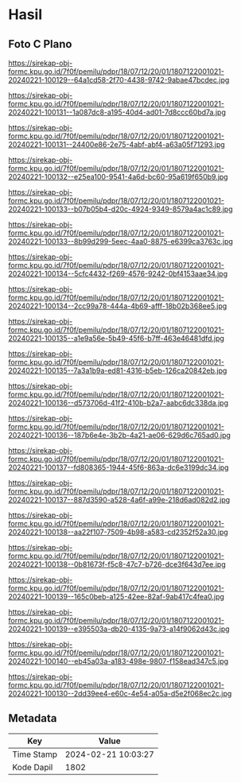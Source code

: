 # Hasil

## Foto C Plano

https://sirekap-obj-formc.kpu.go.id/7f0f/pemilu/pdpr/18/07/12/20/01/1807122001021-20240221-100129--64a1cd58-2f70-4438-9742-9abae47bcdec.jpg

https://sirekap-obj-formc.kpu.go.id/7f0f/pemilu/pdpr/18/07/12/20/01/1807122001021-20240221-100131--1a087dc8-a195-40d4-ad01-7d8ccc60bd7a.jpg

https://sirekap-obj-formc.kpu.go.id/7f0f/pemilu/pdpr/18/07/12/20/01/1807122001021-20240221-100131--24400e86-2e75-4abf-abf4-a63a05f71293.jpg

https://sirekap-obj-formc.kpu.go.id/7f0f/pemilu/pdpr/18/07/12/20/01/1807122001021-20240221-100132--e25ea100-9541-4a6d-bc60-95a619f650b9.jpg

https://sirekap-obj-formc.kpu.go.id/7f0f/pemilu/pdpr/18/07/12/20/01/1807122001021-20240221-100133--b07b05b4-d20c-4924-9349-8579a4ac1c89.jpg

https://sirekap-obj-formc.kpu.go.id/7f0f/pemilu/pdpr/18/07/12/20/01/1807122001021-20240221-100133--8b99d299-5eec-4aa0-8875-e6399ca3763c.jpg

https://sirekap-obj-formc.kpu.go.id/7f0f/pemilu/pdpr/18/07/12/20/01/1807122001021-20240221-100134--5cfc4432-f269-4576-9242-0bf4153aae34.jpg

https://sirekap-obj-formc.kpu.go.id/7f0f/pemilu/pdpr/18/07/12/20/01/1807122001021-20240221-100134--2cc99a78-444a-4b69-afff-18b02b368ee5.jpg

https://sirekap-obj-formc.kpu.go.id/7f0f/pemilu/pdpr/18/07/12/20/01/1807122001021-20240221-100135--a1e9a56e-5b49-45f6-b7ff-463e46481dfd.jpg

https://sirekap-obj-formc.kpu.go.id/7f0f/pemilu/pdpr/18/07/12/20/01/1807122001021-20240221-100135--7a3a1b9a-ed81-4316-b5eb-126ca20842eb.jpg

https://sirekap-obj-formc.kpu.go.id/7f0f/pemilu/pdpr/18/07/12/20/01/1807122001021-20240221-100136--d573706d-41f2-410b-b2a7-aabc6dc338da.jpg

https://sirekap-obj-formc.kpu.go.id/7f0f/pemilu/pdpr/18/07/12/20/01/1807122001021-20240221-100136--187b6e4e-3b2b-4a21-ae06-629d6c765ad0.jpg

https://sirekap-obj-formc.kpu.go.id/7f0f/pemilu/pdpr/18/07/12/20/01/1807122001021-20240221-100137--fd808365-1944-45f6-863a-dc6e3199dc34.jpg

https://sirekap-obj-formc.kpu.go.id/7f0f/pemilu/pdpr/18/07/12/20/01/1807122001021-20240221-100137--887d3590-a528-4a6f-a99e-218d6ad082d2.jpg

https://sirekap-obj-formc.kpu.go.id/7f0f/pemilu/pdpr/18/07/12/20/01/1807122001021-20240221-100138--aa22f107-7509-4b98-a583-cd2352f52a30.jpg

https://sirekap-obj-formc.kpu.go.id/7f0f/pemilu/pdpr/18/07/12/20/01/1807122001021-20240221-100138--0b81673f-f5c8-47c7-b726-dce3f643d7ee.jpg

https://sirekap-obj-formc.kpu.go.id/7f0f/pemilu/pdpr/18/07/12/20/01/1807122001021-20240221-100139--165c0beb-a125-42ee-82af-9ab417c4fea0.jpg

https://sirekap-obj-formc.kpu.go.id/7f0f/pemilu/pdpr/18/07/12/20/01/1807122001021-20240221-100139--e395503a-db20-4135-9a73-a14f9062d43c.jpg

https://sirekap-obj-formc.kpu.go.id/7f0f/pemilu/pdpr/18/07/12/20/01/1807122001021-20240221-100140--eb45a03a-a183-498e-9807-f158ead347c5.jpg

https://sirekap-obj-formc.kpu.go.id/7f0f/pemilu/pdpr/18/07/12/20/01/1807122001021-20240221-100130--2dd39ee4-e60c-4e54-a05a-d5e2f068ec2c.jpg


## Metadata

| Key        | Value               |
| ---------- | ------------------- |
| Time Stamp | 2024-02-21 10:03:27 |
| Kode Dapil | 1802                |



